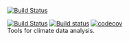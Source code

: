 <!-- README.md is generated from README.Rmd. Please edit that file -->
[![Build Status](https://travis-ci.com/alexdum/climatetools.svg?branch=master)](https://travis-ci.com/alexdum/climatetools)

[![Build Status](https://travis-ci.com/alexdum/climatetools.svg?branch=master)](https://travis-ci.com/alexdum/climatetools) [![Build status](https://ci.appveyor.com/api/projects/status/wv2o9jbtpkmy4prc/branch/master?svg=true)](https://ci.appveyor.com/project/alexdum/climatetools/branch/master) [![codecov](https://codecov.io/gh/alexdum/climatetools/branch/master/graph/badge.svg)](https://codecov.io/gh/alexdum/climatetools) <br> Tools for climate data analysis.
